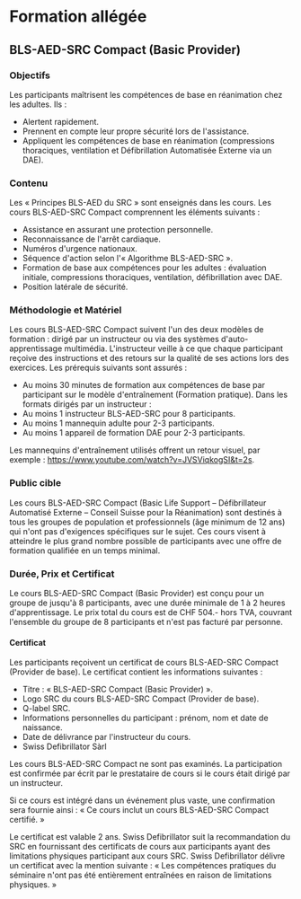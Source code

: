 # Formation allégée

## BLS-AED-SRC Compact (Basic Provider)

### **Objectifs**

Les participants maîtrisent les compétences de base en réanimation chez les adultes. Ils :

- Alertent rapidement.
- Prennent en compte leur propre sécurité lors de l'assistance.
- Appliquent les compétences de base en réanimation (compressions thoraciques, ventilation et Défibrillation Automatisée Externe via un DAE).

### **Contenu**

Les « Principes BLS-AED du SRC » sont enseignés dans les cours. Les cours BLS-AED-SRC Compact comprennent les éléments suivants :

- Assistance en assurant une protection personnelle.
- Reconnaissance de l'arrêt cardiaque.
- Numéros d'urgence nationaux.
- Séquence d'action selon l'« Algorithme BLS-AED-SRC ».
- Formation de base aux compétences pour les adultes : évaluation initiale, compressions thoraciques, ventilation, défibrillation avec DAE.
- Position latérale de sécurité.

### **Méthodologie et Matériel**

Les cours BLS-AED-SRC Compact suivent l'un des deux modèles de formation : dirigé par un instructeur ou via des systèmes d'auto-apprentissage multimédia. L'instructeur veille à ce que chaque participant reçoive des instructions et des retours sur la qualité de ses actions lors des exercices. Les prérequis suivants sont assurés :

- Au moins 30 minutes de formation aux compétences de base par participant sur le modèle d'entraînement (Formation pratique). Dans les formats dirigés par un instructeur :
- Au moins 1 instructeur BLS-AED-SRC pour 8 participants.
- Au moins 1 mannequin adulte pour 2-3 participants.
- Au moins 1 appareil de formation DAE pour 2-3 participants.

Les mannequins d'entraînement utilisés offrent un retour visuel, par exemple : https://www.youtube.com/watch?v=JVSViqkogSI&t=2s.

### **Public cible**

Les cours BLS-AED-SRC Compact (Basic Life Support – Défibrillateur Automatisé Externe – Conseil Suisse pour la Réanimation) sont destinés à tous les groupes de population et professionnels (âge minimum de 12 ans) qui n'ont pas d'exigences spécifiques sur le sujet. Ces cours visent à atteindre le plus grand nombre possible de participants avec une offre de formation qualifiée en un temps minimal.

### **Durée, Prix et Certificat**

Le cours BLS-AED-SRC Compact (Basic Provider) est conçu pour un groupe de jusqu'à 8 participants, avec une durée minimale de 1 à 2 heures d'apprentissage. Le prix total du cours est de CHF 504.- hors TVA, couvrant l'ensemble du groupe de 8 participants et n'est pas facturé par personne.

#### **Certificat**

Les participants reçoivent un certificat de cours BLS-AED-SRC Compact (Provider de base). Le certificat contient les informations suivantes :

- Titre : « BLS-AED-SRC Compact (Basic Provider) ».
- Logo SRC du cours BLS-AED-SRC Compact (Provider de base).
- Q-label SRC.
- Informations personnelles du participant : prénom, nom et date de naissance.
- Date de délivrance par l'instructeur du cours.
- Swiss Defibrillator Sàrl

Les cours BLS-AED-SRC Compact ne sont pas examinés. La participation est confirmée par écrit par le prestataire de cours si le cours était dirigé par un instructeur.

Si ce cours est intégré dans un événement plus vaste, une confirmation sera fournie ainsi : « Ce cours inclut un cours BLS-AED-SRC Compact certifié. »

Le certificat est valable 2 ans. Swiss Defibrillator suit la recommandation du SRC en fournissant des certificats de cours aux participants ayant des limitations physiques participant aux cours SRC. Swiss Defibrillator délivre un certificat avec la mention suivante : « Les compétences pratiques du séminaire n'ont pas été entièrement entraînées en raison de limitations physiques. »

